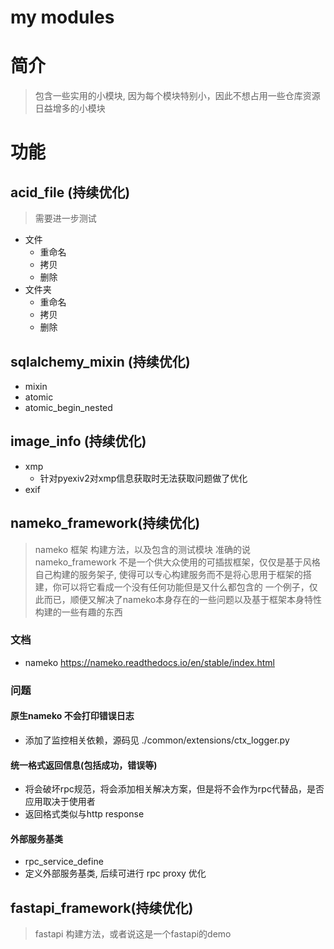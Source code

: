 # my modules

# 简介

> 包含一些实用的小模块, 因为每个模块特别小，因此不想占用一些仓库资源
> 日益增多的小模块


# 功能
## acid_file (持续优化)

> 需要进一步测试

- 文件
  - 重命名
  - 拷贝
  - 删除
- 文件夹
  - 重命名
  - 拷贝
  - 删除

## sqlalchemy_mixin (持续优化)

- mixin
- atomic
- atomic_begin_nested

## image_info (持续优化)

- xmp
  - 针对pyexiv2对xmp信息获取时无法获取问题做了优化
- exif

## nameko_framework(持续优化)

> nameko 框架 构建方法，以及包含的测试模块
> 准确的说nameko_framework 不是一个供大众使用的可插拔框架，仅仅是基于风格自己构建的服务架子, 
> 使得可以专心构建服务而不是将心思用于框架的搭建，你可以将它看成一个没有任何功能但是又什么都包含的
> 一个例子，仅此而已，顺便又解决了nameko本身存在的一些问题以及基于框架本身特性构建的一些有趣的东西

### 文档
- nameko https://nameko.readthedocs.io/en/stable/index.html

### 问题

#### 原生nameko 不会打印错误日志
- 添加了监控相关依赖，源码见 ./common/extensions/ctx_logger.py

#### 统一格式返回信息(包括成功，错误等)
- 将会破坏rpc规范，将会添加相关解决方案，但是将不会作为rpc代替品，是否应用取决于使用者
- 返回格式类似与http response

#### 外部服务基类
- rpc_service_define
- 定义外部服务基类, 后续可进行 rpc proxy 优化

## fastapi_framework(持续优化)

> fastapi 构建方法，或者说这是一个fastapi的demo